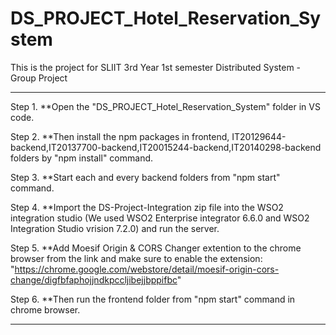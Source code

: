 # DS_PROJECT_Hotel_Reservation_System
This is the project for SLIIT 3rd Year 1st semester Distributed System - Group Project

-------------------------------------------------------------------

Step 1.
**Open the "DS_PROJECT_Hotel_Reservation_System" folder in VS code.

Step 2.
**Then install the npm packages in frontend, IT20129644-backend,IT20137700-backend,IT20015244-backend,IT20140298-backend folders by "npm install" command.

Step 3.
**Start each and every backend folders from "npm start" command.

Step 4.
**Import the DS-Project-Integration zip file into the WSO2 integration studio (We used WSO2 Enterprise integrator 6.6.0 and WSO2 Integration Studio vrision 7.2.0) and run the server.

Step 5.
**Add Moesif Origin & CORS Changer extention to the chrome browser from the link and make sure to enable the extension: "https://chrome.google.com/webstore/detail/moesif-origin-cors-change/digfbfaphojjndkpccljibejjbppifbc"

Step 6.
**Then run the frontend folder from "npm start" command in chrome browser.

---------------------------------------------------------------------
